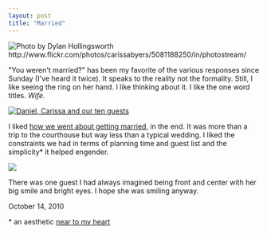 ```yaml
---
layout: post
title: "Married"
---
```


<img src="http://farm5.static.flickr.com/4092/5081188250_01f7e9137d.jpg" title="Photo by Dylan Hollingsworth http://www.flickr.com/photos/carissabyers/5081188250/in/photostream/">

"You weren't married?" has been my favorite of the various responses since Sunday (I've heard it twice). It speaks to the reality not the formality. Still, I like seeing the ring on her hand. I like thinking about it. I like the one word titles. _Wife_.

<a href="http://www.flickr.com/photos/carissabyers/5074317770/in/set-72157625021465965/"><img src="http://farm5.static.flickr.com/4106/5074317770_e65f4a163f.jpg" title="Daniel, Carissa and our ten guests"></a>

I liked <a href="http://carissabyers.blogspot.com/2010/10/pinky-swear.html">how we went about getting married</a>, in the end. It was more than a trip to the courthouse but way less than a typical wedding. I liked the constraints we had in terms of planning time and guest list and the simplicity* it helped engender.

<a href="http://www.flickr.com/photos/carissabyers/5081188078/in/photostream/"><img src="http://farm5.static.flickr.com/4019/5081188078_d04079055a.jpg"></a>

There was one guest I had always imagined being front and center with her big smile and bright eyes. I hope she was smiling anyway.

<p class="date">October 14, 2010</p>

<p class="postscript">* an aesthetic <a href="http://nonlinear.blogspot.com/search/label/simplicity">near to my heart</a></p>